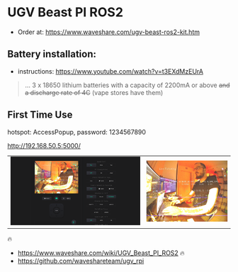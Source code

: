 # UGV Beast PI ROS2

- Order at: https://www.waveshare.com/ugv-beast-ros2-kit.htm

## Battery installation:

- instructions: https://www.youtube.com/watch?v=t3EXdMzEUrA

> ... 3 x 18650 lithium batteries with a capacity of 2200mA or above ~~and a discharge rate of 4C~~ (vape stores have them)

## First Time Use

hotspot: AccessPopup, password: 1234567890

http://192.168.50.5:5000/

| | |
|-|-|
| ![image](https://github.com/kamangir/assets/blob/main/blue-rover/interface.png?raw=true) | ![image](https://github.com/kamangir/assets/blob/main/blue-rover/photo_2024-09-24_20-02-32.jpg?raw=true) |



🔥

- https://www.waveshare.com/wiki/UGV_Beast_PI_ROS2 🔥
- https://github.com/waveshareteam/ugv_rpi


